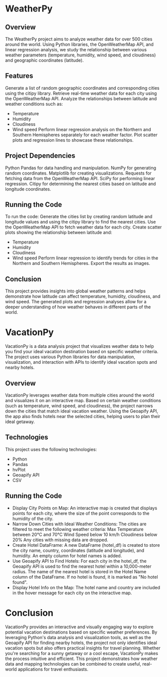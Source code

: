 # WeatherPy
## Overview
The WeatherPy project aims to analyze weather data for over 500 cities around the world. Using Python libraries, the OpenWeatherMap API, and linear regression analysis,
we study the relationship between various weather parameters (temperature, humidity, wind speed, and cloudiness) and geographic coordinates (latitude).

## Features
Generate a list of random geographic coordinates and corresponding cities using the citipy library.
Retrieve real-time weather data for each city using the OpenWeatherMap API.
Analyze the relationships between latitude and weather conditions such as:
- Temperature
- Humidity
- Cloudiness
- Wind speed
Perform linear regression analysis on the Northern and Southern Hemispheres separately for each weather factor.
Plot scatter plots and regression lines to showcase these relationships.

## Project Dependencies
Python 
Pandas for data handling and manipulation.
NumPy for generating random coordinates.
Matplotlib for creating visualizations.
Requests for fetching data from the OpenWeatherMap API.
SciPy for performing linear regression.
Citipy for determining the nearest cities based on latitude and longitude coordinates.

## Running the Code
To run the code:
Generate the cities list by creating random latitude and longitude values and using the citipy library to find the nearest cities.
Use the OpenWeatherMap API to fetch weather data for each city.
Create scatter plots showing the relationship between latitude and:
- Temperature
- Humidity
- Cloudiness
- Wind speed
Perform linear regression to identify trends for cities in the Northern and Southern Hemispheres.
Export the results as images.

## Conclusion
This project provides insights into global weather patterns and helps demonstrate how latitude can affect temperature, humidity, cloudiness, and wind speed. 
The generated plots and regression analyses allow for a deeper understanding of how weather behaves in different parts of the world.

# VacationPy
VacationPy is a data analysis project that visualizes weather data to help you find your ideal vacation destination based on specific weather criteria. The project uses various Python libraries for data manipulation, visualization, and interaction with APIs to identify ideal vacation spots and nearby hotels.

## Overview
VacationPy leverages weather data from multiple cities around the world and visualizes it on an interactive map. Based on certain weather conditions (such as temperature, wind speed, and cloudiness), the project narrows down the cities that match ideal vacation weather. Using the Geoapify API, the app also finds hotels near the selected cities, helping users to plan their ideal getaway.

## Technologies
This project uses the following technologies:
- Python
- Pandas
- hvPlot
- Geoapify API
- CSV

## Running the Code
- Display City Points on Map:
An interactive map is created that displays points for each city, where the size of the point corresponds to the humidity of the city.
- Narrow Down Cities with Ideal Weather Conditions:
The cities are filtered to meet the following weather criteria:
Max Temperature between 20°C and 70°C
Wind Speed below 10 km/h
Cloudiness below 20%
Any cities with missing data are dropped.
- Create Hotel DataFrame:
A new DataFrame (hotel_df) is created to store the city name, country, coordinates (latitude and longitude), and humidity. An empty column for hotel names is added.
- Use Geoapify API to Find Hotels:
For each city in the hotel_df, the Geoapify API is used to find the nearest hotel within a 10,000-meter radius.
The name of the nearest hotel is stored in the Hotel Name column of the DataFrame. If no hotel is found, it is marked as "No hotel found".
- Display Hotel Info on the Map:
The hotel name and country are included in the hover message for each city on the interactive map.

# Conclusion
VacationPy provides an interactive and visually engaging way to explore potential vacation destinations based on specific weather preferences. By leveraging Python's data analysis and visualization tools, as well as the Geoapify API for finding nearby hotels, the project not only identifies ideal vacation spots but also offers practical insights for travel planning. Whether you're searching for a sunny getaway or a cool escape, VacationPy makes the process intuitive and efficient. This project demonstrates how weather data and mapping technologies can be combined to create useful, real-world applications for travel enthusiasts.
